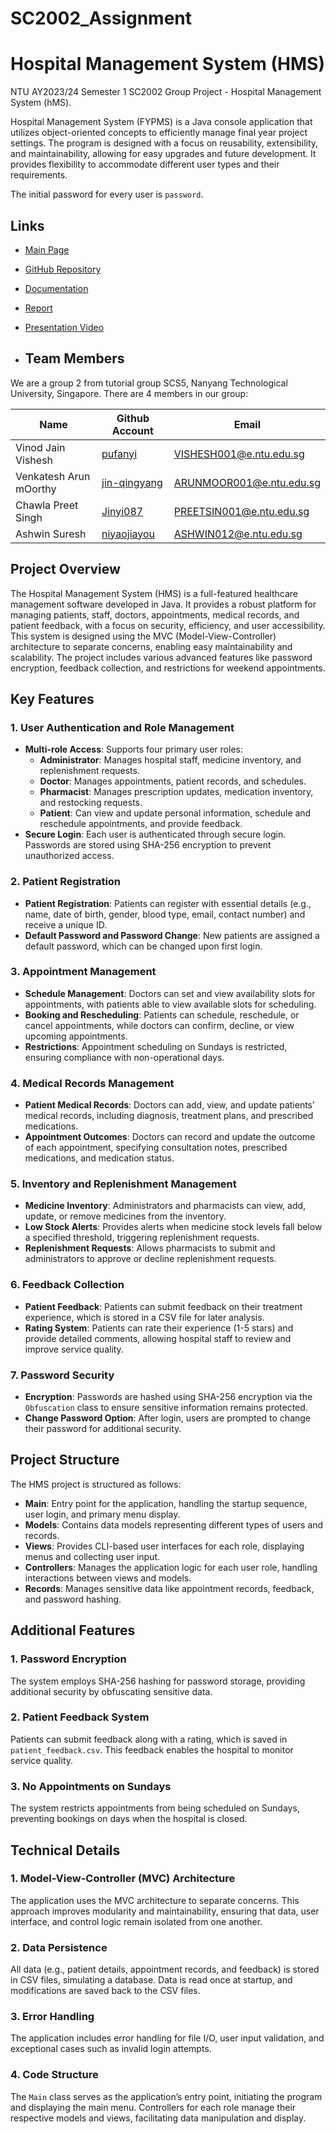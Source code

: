 # SC2002_Assignment

# Hospital Management System (HMS)

NTU AY2023/24 Semester 1 SC2002 Group Project - Hospital Management System (hMS).

Hospital Management System (FYPMS) is a Java console application that utilizes object-oriented concepts to efficiently manage final year project settings. The program is designed with a focus on reusability, extensibility, and maintainability, allowing for easy upgrades and future development. It provides flexibility to accommodate different user types and their requirements.

The initial password for every user is `password`.

## Links

- [Main Page](https://kuroinit.github.io/SC2002_Assignment/#)
- [GitHub Repository](https://github.com/KuroInit/SC2002_Assignment)
- [Documentation](https://github.com/KuroInit/SC2002_Assignment/tree/main/docs)
- [Report](docs/report)
- [Presentation Video]()

- ## Team Members

We are a group 2 from tutorial group SCS5, Nanyang Technological University, Singapore. There are 4 members in our group:

| Name                    | Github Account                                          | Email                 |
|-------------------------|---------------------------------------------------------|-----------------------|
| Vinod Jain Vishesh      | [pufanyi](https://github.com/custedlol)                 | [VISHESH001@e.ntu.edu.sg](mailto:VISHESH001@e.ntu.edu.sg)   |
| Venkatesh Arun mOorthy  | [jin-qingyang](https://github.com/ArunmOorthyVenkatesh) | [ARUNMOOR001@e.ntu.edu.sg](mailto:ARUNMOOR001@e.ntu.edu.sg) |
| Chawla Preet Singh      | [Jinyi087](https://github.com/PreetSingh0804)           | [PREETSIN001@e.ntu.edu.sg](mailto:PREETSIN001@e.ntu.edu.sg) |
| Ashwin Suresh           | [niyaojiayou](https://github.com/KuroInit)              | [ASHWIN012@e.ntu.edu.sg](mailto:ASHWIN012@e.ntu.edu.sg)     |

## Project Overview

The Hospital Management System (HMS) is a full-featured healthcare management software developed in Java. It provides a robust platform for managing patients, staff, doctors, appointments, medical records, and patient feedback, with a focus on security, efficiency, and user accessibility. This system is designed using the MVC (Model-View-Controller) architecture to separate concerns, enabling easy maintainability and scalability. The project includes various advanced features like password encryption, feedback collection, and restrictions for weekend appointments.

## Key Features

### 1. User Authentication and Role Management
- **Multi-role Access**: Supports four primary user roles:
  - **Administrator**: Manages hospital staff, medicine inventory, and replenishment requests.
  - **Doctor**: Manages appointments, patient records, and schedules.
  - **Pharmacist**: Manages prescription updates, medication inventory, and restocking requests.
  - **Patient**: Can view and update personal information, schedule and reschedule appointments, and provide feedback.
- **Secure Login**: Each user is authenticated through secure login. Passwords are stored using SHA-256 encryption to prevent unauthorized access.

### 2. Patient Registration
- **Patient Registration**: Patients can register with essential details (e.g., name, date of birth, gender, blood type, email, contact number) and receive a unique ID.
- **Default Password and Password Change**: New patients are assigned a default password, which can be changed upon first login.

### 3. Appointment Management
- **Schedule Management**: Doctors can set and view availability slots for appointments, with patients able to view available slots for scheduling.
- **Booking and Rescheduling**: Patients can schedule, reschedule, or cancel appointments, while doctors can confirm, decline, or view upcoming appointments.
- **Restrictions**: Appointment scheduling on Sundays is restricted, ensuring compliance with non-operational days.

### 4. Medical Records Management
- **Patient Medical Records**: Doctors can add, view, and update patients’ medical records, including diagnosis, treatment plans, and prescribed medications.
- **Appointment Outcomes**: Doctors can record and update the outcome of each appointment, specifying consultation notes, prescribed medications, and medication status.

### 5. Inventory and Replenishment Management
- **Medicine Inventory**: Administrators and pharmacists can view, add, update, or remove medicines from the inventory.
- **Low Stock Alerts**: Provides alerts when medicine stock levels fall below a specified threshold, triggering replenishment requests.
- **Replenishment Requests**: Allows pharmacists to submit and administrators to approve or decline replenishment requests.

### 6. Feedback Collection
- **Patient Feedback**: Patients can submit feedback on their treatment experience, which is stored in a CSV file for later analysis.
- **Rating System**: Patients can rate their experience (1-5 stars) and provide detailed comments, allowing hospital staff to review and improve service quality.

### 7. Password Security
- **Encryption**: Passwords are hashed using SHA-256 encryption via the `Obfuscation` class to ensure sensitive information remains protected.
- **Change Password Option**: After login, users are prompted to change their password for additional security.

## Project Structure

The HMS project is structured as follows:

- **Main**: Entry point for the application, handling the startup sequence, user login, and primary menu display.
- **Models**: Contains data models representing different types of users and records.
- **Views**: Provides CLI-based user interfaces for each role, displaying menus and collecting user input.
- **Controllers**: Manages the application logic for each user role, handling interactions between views and models.
- **Records**: Manages sensitive data like appointment records, feedback, and password hashing.

## Additional Features

### 1. **Password Encryption**
   The system employs SHA-256 hashing for password storage, providing additional security by obfuscating sensitive data.

### 2. **Patient Feedback System**
   Patients can submit feedback along with a rating, which is saved in `patient_feedback.csv`. This feedback enables the hospital to monitor service quality.

### 3. **No Appointments on Sundays**
   The system restricts appointments from being scheduled on Sundays, preventing bookings on days when the hospital is closed.

## Technical Details

### 1. Model-View-Controller (MVC) Architecture
The application uses the MVC architecture to separate concerns. This approach improves modularity and maintainability, ensuring that data, user interface, and control logic remain isolated from one another.

### 2. Data Persistence
All data (e.g., patient details, appointment records, and feedback) is stored in CSV files, simulating a database. Data is read once at startup, and modifications are saved back to the CSV files.

### 3. Error Handling
The application includes error handling for file I/O, user input validation, and exceptional cases such as invalid login attempts.

### 4. Code Structure
The `Main` class serves as the application’s entry point, initiating the program and displaying the main menu. Controllers for each role manage their respective models and views, facilitating data manipulation and display.
